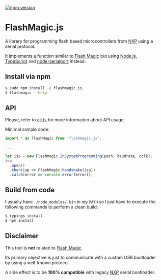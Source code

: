 [![npm version](https://badge.fury.io/js/flashmagic.js.svg)](https://badge.fury.io/js/flashmagic.js)

# FlashMagic.js

A library for programming flash based microcontrollers from [NXP](http://www.nxp.com/microcontrollers) using a serial protocol.

It implements a function similar to [Flash Magic](http://www.flashmagictool.com) but using [Node.js](https://github.com/nodejs/node), [TypeScript](https://github.com/microsoft/typescript) and [node-serialport](https://github.com/voodootikigod/node-serialport) instead.

## Install via npm

```bash
$ sudo npm install -g flashmagic.js
$ flashmagic --help
```

## API

Please, refer to [cli.ts](https://github.com/claudio-destro/flashmagic.js/blob/master/src/cli.ts) for more information about API usage.

Minimal sample code:

```javascript
import * as FlashMagic from 'flashmagic.js';

...

let isp = new FlashMagic.InSystemProgramming(path, baudrate, cclk);
isp
  .open()
  .then(isp => FlashMagic.handshake(isp))
  .catch(error => console.error(error));
```

## Build from code

I usually have `./node_modules/.bin` in my `PATH` so I just have to execute the following commands to perform a clean build:

```bash
$ typings install
$ npm install
```

## Disclaimer

This tool is **not** related to [Flash Magic](http://www.flashmagictool.com).

Its primary objective is just to communicate with a custom USB bootloader by using a well-known protocol.

A side effect is to be **100% compatible** with legacy [NXP](http://www.nxp.com/microcontrollers) serial bootloader.

